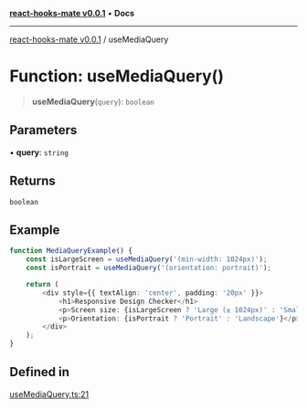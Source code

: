 [**react-hooks-mate v0.0.1**](../README.md) • **Docs**

***

[react-hooks-mate v0.0.1](../README.md) / useMediaQuery

# Function: useMediaQuery()

> **useMediaQuery**(`query`): `boolean`

## Parameters

• **query**: `string`

## Returns

`boolean`

## Example

```ts
function MediaQueryExample() {
    const isLargeScreen = useMediaQuery('(min-width: 1024px)');
    const isPortrait = useMediaQuery('(orientation: portrait)');

    return (
        <div style={{ textAlign: 'center', padding: '20px' }}>
            <h1>Responsive Design Checker</h1>
            <p>Screen size: {isLargeScreen ? 'Large (≥ 1024px)' : 'Small (< 1024px)'}</p>
            <p>Orientation: {isPortrait ? 'Portrait' : 'Landscape'}</p>
        </div>
    );
}
```

## Defined in

[useMediaQuery.ts:21](https://github.com/guestDI/hooks-mate/blob/0ad1be308e3346f5183d8e1751c6475fdf60889b/src/hooks/useMediaQuery.ts#L21)
